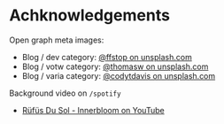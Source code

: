 # Achknowledgements

Open graph meta images:

- Blog / dev category: [@ffstop on unsplash.com](https://unsplash.com/@ffstop)
- Blog / votw category: [@thomasw on unsplash.com](https://unsplash.com/@thomasw)
- Blog / varia category: [@codytdavis on unsplash.com](https://unsplash.com/@codytdavis)

Background video on `/spotify`

- [Rüfüs Du Sol - Innerbloom on YouTube](https://www.youtube.com/watch?v=Tx9zMFodNtA)
